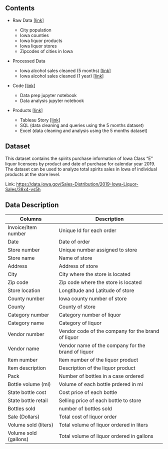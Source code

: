 ## Contents
- Raw Data [[link]](https://github.com/dyrk01/Kaggle_Projects/tree/master/Iowa%20Alcohol%20Sales/data/raw_data)
  - City population 
  - Iowa counties
  - Iowa liquor products
  - Iowa liquor stores
  - Zipcodes of cities in Iowa
 
- Processed Data
  - Iowa alcohol sales cleaned (5 months) [[link]](https://docs.google.com/spreadsheets/d/1oP9W6Q-4mrQzBHyZ6HWv5cncvtoouMFG/edit?usp=sharing&ouid=115633765262776346707&rtpof=true&sd=true)
  - Iowa alcohol sales cleaned (1 year) [[link]]()
  
- Code [[link]](https://github.com/dyrk01/Kaggle_Projects/tree/master/Iowa%20Alcohol%20Sales/code)
  - Data prep jupyter notebook
  - Data analysis jupyter notebook

- Products [[link]](https://github.com/dyrk01/Kaggle_Projects/tree/master/Iowa%20Alcohol%20Sales/products)
  - Tableau Story [[link]](https://public.tableau.com/app/profile/dedrickyong/viz/IowaAlcoholsales/Story1)
  - SQL (data cleaning and queries using the 5 months dataset)
  - Excel (data cleaning and analysis using the 5 months dataset)

## Dataset
This dataset contains the spirits purchase information of Iowa Class “E” liquor licensees by product and date of purchase for calendar year 2019. The dataset can be used to analyze total spirits sales in Iowa of individual products at the store level.

Link: https://data.iowa.gov/Sales-Distribution/2019-Iowa-Liquor-Sales/38x4-vs5h

## Data Description
Columns | Description
--- | ---
Invoice/Item number | Unique Id for each order
Date | Date of order
Store number | Unique number assigned to store 
Store name | Name of store
Address | Address of store 
City | City where the store is located
Zip code | Zip code where the store is located 
Store location | Longtitude and Latitude of store
County number | Iowa county number of store 
County | County of store
Category number | Category number of liquor
Category name | Category of liquor
Vendor number |  Vendor code of the company for the brand of liquor 
Vendor name | Vendor name of the company for the brand of liquor
Item number | Item number of the liquor product  
Item description | Description of the liquor product  
Pack | Number of bottles in a case ordered 
Bottle volume (ml) | Volume of each bottle prdered in ml 
State bottle cost | Cost price of each bottle
State bottle retail | Selling price of each bottle to store
Bottles sold | number of bottles sold 
Sale (Dollars) | Total cost of liquor order
Volume sold (liters) | Total volume of liquor ordered in liters 
Volume sold (gallons) | Total volume of liquor ordered in gallons 


